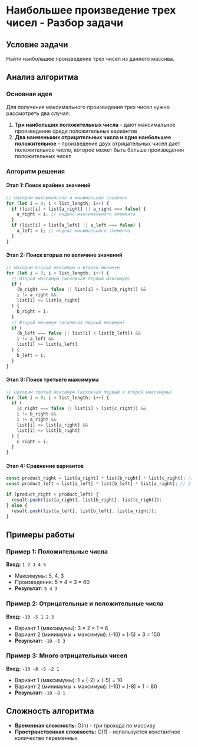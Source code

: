 # Наибольшее произведение трех чисел - Разбор задачи

## Условие задачи

Найти наибольшее произведение трех чисел из данного массива.

## Анализ алгоритма

### Основная идея

Для получения максимального произведения трех чисел нужно рассмотреть два случая:

1. **Три наибольших положительных числа** - дают максимальное произведение среди положительных вариантов
2. **Два наименьших отрицательных числа и одно наибольшее положительное** - произведение двух отрицательных чисел дает положительное число, которое может быть больше произведения положительных чисел

### Алгоритм решения

#### Этап 1: Поиск крайних значений

```javascript
// Находим максимальное и минимальное значения
for (let i = 0; i < list_length; i++) {
  if (list[i] > list[a_right] || a_right === false) {
    a_right = i; // индекс максимального элемента
  }
  if (list[i] < list[a_left] || a_left === false) {
    a_left = i; // индекс минимального элемента
  }
}
```

#### Этап 2: Поиск вторых по величине значений

```javascript
// Находим второй максимум и второй минимум
for (let i = 0; i < list_length; i++) {
  // Второй максимум (исключая первый максимум)
  if (
    (b_right === false || list[i] > list[b_right]) &&
    i != a_right &&
    list[i] <= list[a_right]
  ) {
    b_right = i;
  }
  // Второй минимум (исключая первый минимум)
  if (
    (b_left === false || list[i] < list[b_left]) &&
    i != a_left &&
    list[i] >= list[a_left]
  ) {
    b_left = i;
  }
}
```

#### Этап 3: Поиск третьего максимума

```javascript
// Находим третий максимум (исключая первый и второй максимумы)
for (let i = 0; i < list_length; i++) {
  if (
    (c_right === false || list[i] > list[c_right]) &&
    i != b_right &&
    i != a_right &&
    list[i] <= list[a_right] &&
    list[i] <= list[b_right]
  ) {
    c_right = i;
  }
}
```

#### Этап 4: Сравнение вариантов

```javascript
const product_right = list[a_right] * list[b_right] * list[c_right]; // 3 максимума
const product_left = list[a_left] * list[b_left] * list[a_right]; // 2 минимума + максимум

if (product_right > product_left) {
  result.push(list[a_right], list[b_right], list[c_right]);
} else {
  result.push(list[a_left], list[b_left], list[a_right]);
}
```

## Примеры работы

### Пример 1: Положительные числа

**Вход:** `1 2 3 4 5`

- Максимумы: 5, 4, 3
- Произведение: 5 × 4 × 3 = 60
- **Результат:** `5 4 3`

### Пример 2: Отрицательные и положительные числа

**Вход:** `-10 -5 1 2 3`

- Вариант 1 (максимумы): 3 × 2 × 1 = 6
- Вариант 2 (минимумы + максимум): (-10) × (-5) × 3 = 150
- **Результат:** `-10 -5 3`

### Пример 3: Много отрицательных чисел

**Вход:** `-10 -8 -5 -2 1`

- Вариант 1 (максимумы): 1 × (-2) × (-5) = 10
- Вариант 2 (минимумы + максимум): (-10) × (-8) × 1 = 80
- **Результат:** `-10 -8 1`

## Сложность алгоритма

- **Временная сложность:** O(n) - три прохода по массиву
- **Пространственная сложность:** O(1) - используется константное количество переменных

